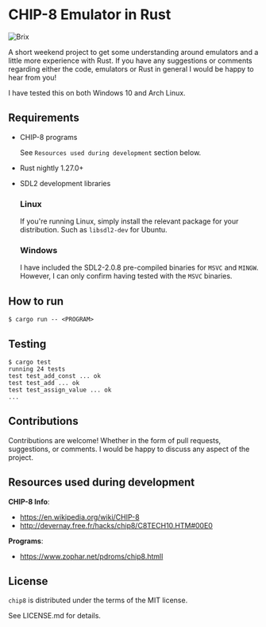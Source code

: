 # CHIP-8 Emulator in Rust

![Brix](http://github.com/shiver/chip8/images/BRIX.gif)

A short weekend project to get some understanding around emulators and a little more experience with Rust.
If you have any suggestions or comments regarding either the code, emulators or Rust in general I would be happy to hear from you!

I have tested this on both Windows 10 and Arch Linux.

## Requirements

- CHIP-8 programs
    
    See `Resources used during development` section below.

- Rust nightly 1.27.0+
- SDL2 development libraries

    ### Linux

    If you're running Linux, simply install the relevant package for your distribution. Such as `libsdl2-dev` for Ubuntu.

    ### Windows

    I have included the SDL2-2.0.8 pre-compiled binaries for `MSVC` and `MINGW`. However, I can only confirm having tested with the `MSVC` binaries.

## How to run

    $ cargo run -- <PROGRAM>

## Testing

    $ cargo test
    running 24 tests
    test test_add_const ... ok
    test test_add ... ok
    test test_assign_value ... ok
    ...

## Contributions

Contributions are welcome! Whether in the form of pull requests, suggestions, or comments. I would be happy to discuss any aspect of the project.

## Resources used during development

**CHIP-8 Info**:

- https://en.wikipedia.org/wiki/CHIP-8
- http://devernay.free.fr/hacks/chip8/C8TECH10.HTM#00E0

**Programs**:

- https://www.zophar.net/pdroms/chip8.htmll

## License

`chip8` is distributed under the terms of the MIT license.

See LICENSE.md for details.
